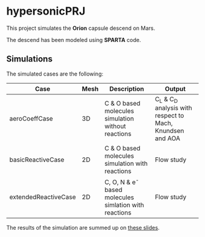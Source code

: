 # hypersonicPRJ

This project simulates the **Orion** capsule descend on Mars. 

The descend has been modeled using **SPARTA** code. 

## Simulations

The simulated cases are the following:

| Case 		| Mesh 	| Description  					| Output 						   |
|---		|--- 	|---						|---							   |
| aeroCoeffCase | 3D	| C \& O based molecules simulation without reactions	| C<sub>L</sub> \& C<sub>D</sub> analysis with respect to Mach, Knundsen and AOA |
| basicReactiveCase     | 2D	| C \& O based molecules simulation with reactions	                | Flow study |
| extendedReactiveCase	| 2D	| C, O, N \& e<sup>-</sup> based molecules simlation with reactions	| Flow study |

The results of the simulation are summed up on [these slides](https://github.com/antoniopucciarelli/hypersonicPRJ/blob/main/latex/main.pdf).

